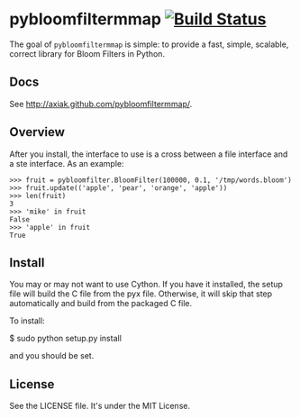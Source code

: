 # pybloomfiltermmap [![Build Status](https://secure.travis-ci.org/axiak/pybloomfiltermmap.png?branch=master)](http://travis-ci.org/axiak/pybloomfiltermmap)

The goal of `pybloomfiltermmap` is simple: to provide a fast, simple, scalable,
correct library for Bloom Filters in Python.

## Docs

See <http://axiak.github.com/pybloomfiltermmap/>.

## Overview

After you install, the interface to use is a cross between a file
interface and a ste interface. As an example:

    >>> fruit = pybloomfilter.BloomFilter(100000, 0.1, '/tmp/words.bloom')
    >>> fruit.update(('apple', 'pear', 'orange', 'apple'))
    >>> len(fruit)
    3
    >>> 'mike' in fruit
    False
    >>> 'apple' in fruit
    True

## Install

You may or may not want to use Cython. If you have it installed, the
setup file will build the C file from the pyx file. Otherwise, it will
skip that step automatically and build from the packaged C file.

To install:

   $ sudo python setup.py install

and you should be set.

## License

See the LICENSE file. It's under the MIT License.

